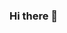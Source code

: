 ### Hi there 👋

<!--
**paratonsp/paratonsp** is a ✨ _special_ ✨ repository because its `README.md` (this file) appears on your GitHub profile.
Hi! My name is Aditya. Thank You for taking the time to view my GitHub Profile 😄

Here are some ideas to get you started:

- 🔭 I’m currently working on ...
- 🌱 I’m currently learning ...
- 👯 I’m looking to collaborate on ...
- 🤔 I’m looking for help with ...
- 💬 Ask me about ...
- 📫 How to reach me: ...
- 😄 Pronouns: ...
- ⚡ Fun fact: ...
-->
